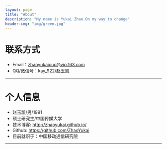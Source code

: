 ```yaml
---
layout: page
title: "About"
description: "My name is Yukai Zhao.On my way to change"
header-img: "img/green.jpg"
---
```





# 联系方式

*   Email：zhaoyukaicuc@vip.163.com
*   QQ/微信号：kay_922/赵玉凯

* * *

# 个人信息

*   赵玉凯/男/1991
*   硕士研究生/中国传媒大学
*   技术博客: <http://zhaoyukai.github.io/>
*   Github: <https://github.com/ZhaoYukai>
*   目前就职于：中国移动通信研究院

* * *
